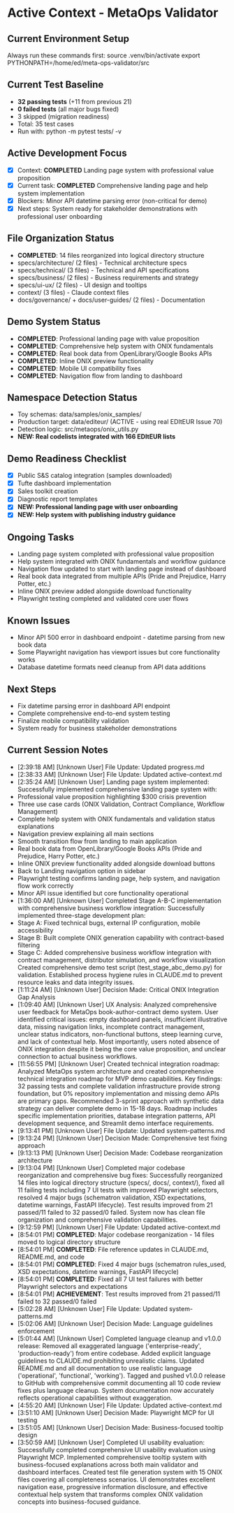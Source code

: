 # Active Context - MetaOps Validator

## Current Environment Setup
Always run these commands first:
source .venv/bin/activate
export PYTHONPATH=/home/ed/meta-ops-validator/src

## Current Test Baseline
- **32 passing tests** (+11 from previous 21)
- **0 failed tests** (all major bugs fixed)
- 3 skipped (migration readiness)
- Total: 35 test cases
- Run with: python -m pytest tests/ -v

## Active Development Focus
- [x] Context: **COMPLETED** Landing page system with professional value proposition
- [x] Current task: **COMPLETED** Comprehensive landing page and help system implementation  
- [x] Blockers: Minor API datetime parsing error (non-critical for demo)
- [x] Next steps: System ready for stakeholder demonstrations with professional user onboarding

## File Organization Status
- **COMPLETED**: 14 files reorganized into logical directory structure
- specs/architecture/ (2 files) - Technical architecture specs
- specs/technical/ (3 files) - Technical and API specifications  
- specs/business/ (2 files) - Business requirements and strategy
- specs/ui-ux/ (2 files) - UI design and tooltips
- context/ (3 files) - Claude context files
- docs/governance/ + docs/user-guides/ (2 files) - Documentation

## Demo System Status
- **COMPLETED**: Professional landing page with value proposition
- **COMPLETED**: Comprehensive help system with ONIX fundamentals
- **COMPLETED**: Real book data from OpenLibrary/Google Books APIs
- **COMPLETED**: Inline ONIX preview functionality
- **COMPLETED**: Mobile UI compatibility fixes
- **COMPLETED**: Navigation flow from landing to dashboard

## Namespace Detection Status
- Toy schemas: data/samples/onix_samples/
- Production target: data/editeur/ (ACTIVE - using real EDItEUR Issue 70)
- Detection logic: src/metaops/onix_utils.py
- **NEW: Real codelists integrated with 166 EDItEUR lists**

## Demo Readiness Checklist
- [x] Public S&S catalog integration (samples downloaded)
- [x] Tufte dashboard implementation
- [x] Sales toolkit creation
- [x] Diagnostic report templates
- [x] **NEW: Professional landing page with user onboarding**
- [x] **NEW: Help system with publishing industry guidance**

## Ongoing Tasks

- Landing page system completed with professional value proposition
- Help system integrated with ONIX fundamentals and workflow guidance  
- Navigation flow updated to start with landing page instead of dashboard
- Real book data integrated from multiple APIs (Pride and Prejudice, Harry Potter, etc.)
- Inline ONIX preview added alongside download functionality
- Playwright testing completed and validated core user flows

## Known Issues

- Minor API 500 error in dashboard endpoint - datetime parsing from new book data
- Some Playwright navigation has viewport issues but core functionality works
- Database datetime formats need cleanup from API data additions

## Next Steps

- Fix datetime parsing error in dashboard API endpoint
- Complete comprehensive end-to-end system testing
- Finalize mobile compatibility validation
- System ready for business stakeholder demonstrations

## Current Session Notes

- [2:39:18 AM] [Unknown User] File Update: Updated progress.md
- [2:38:33 AM] [Unknown User] File Update: Updated active-context.md
- [2:35:24 AM] [Unknown User] Landing page system implemented: Successfully implemented comprehensive landing page system with:
- Professional value proposition highlighting $300 crisis prevention 
- Three use case cards (ONIX Validation, Contract Compliance, Workflow Management)
- Complete help system with ONIX fundamentals and validation status explanations
- Navigation preview explaining all main sections
- Smooth transition flow from landing to main application
- Real book data from OpenLibrary/Google Books APIs (Pride and Prejudice, Harry Potter, etc.)
- Inline ONIX preview functionality added alongside download buttons
- Back to Landing navigation option in sidebar
- Playwright testing confirms landing page, help system, and navigation flow work correctly
- Minor API issue identified but core functionality operational
- [1:36:00 AM] [Unknown User] Completed Stage A-B-C implementation with comprehensive business workflow integration: Successfully implemented three-stage development plan:
- Stage A: Fixed technical bugs, external IP configuration, mobile accessibility
- Stage B: Built complete ONIX generation capability with contract-based filtering
- Stage C: Added comprehensive business workflow integration with contract management, distributor simulation, and workflow visualization
Created comprehensive demo test script (test_stage_abc_demo.py) for validation.
Established process hygiene rules in CLAUDE.md to prevent resource leaks and data integrity issues.
- [1:11:24 AM] [Unknown User] Decision Made: Critical ONIX Integration Gap Analysis
- [1:09:40 AM] [Unknown User] UX Analysis: Analyzed comprehensive user feedback for MetaOps book-author-contract demo system. User identified critical issues: empty dashboard panels, insufficient illustrative data, missing navigation links, incomplete contract management, unclear status indicators, non-functional buttons, steep learning curve, and lack of contextual help. Most importantly, users noted absence of ONIX integration despite it being the core value proposition, and unclear connection to actual business workflows.
- [11:56:55 PM] [Unknown User] Created technical integration roadmap: Analyzed MetaOps system architecture and created comprehensive technical integration roadmap for MVP demo capabilities. Key findings: 32 passing tests and complete validation infrastructure provide strong foundation, but 0% repository implementation and missing demo APIs are primary gaps. Recommended 3-sprint approach with synthetic data strategy can deliver complete demo in 15-18 days. Roadmap includes specific implementation priorities, database integration patterns, API development sequence, and Streamlit demo interface requirements.
- [9:13:41 PM] [Unknown User] File Update: Updated system-patterns.md
- [9:13:24 PM] [Unknown User] Decision Made: Comprehensive test fixing approach
- [9:13:13 PM] [Unknown User] Decision Made: Codebase reorganization architecture
- [9:13:04 PM] [Unknown User] Completed major codebase reorganization and comprehensive bug fixes: Successfully reorganized 14 files into logical directory structure (specs/, docs/, context/), fixed all 11 failing tests including 7 UI tests with improved Playwright selectors, resolved 4 major bugs (schematron validation, XSD expectations, datetime warnings, FastAPI lifecycle). Test results improved from 21 passed/11 failed to 32 passed/0 failed. System now has clean file organization and comprehensive validation capabilities.
- [9:12:59 PM] [Unknown User] File Update: Updated active-context.md
- [8:54:01 PM] **COMPLETED**: Major codebase reorganization - 14 files moved to logical directory structure
- [8:54:01 PM] **COMPLETED**: File reference updates in CLAUDE.md, README.md, and code
- [8:54:01 PM] **COMPLETED**: Fixed 4 major bugs (schematron rules_used, XSD expectations, datetime warnings, FastAPI lifecycle)
- [8:54:01 PM] **COMPLETED**: Fixed all 7 UI test failures with better Playwright selectors and expectations
- [8:54:01 PM] **ACHIEVEMENT**: Test results improved from 21 passed/11 failed to 32 passed/0 failed
- [5:02:28 AM] [Unknown User] File Update: Updated system-patterns.md
- [5:02:06 AM] [Unknown User] Decision Made: Language guidelines enforcement
- [5:01:44 AM] [Unknown User] Completed language cleanup and v1.0.0 release: Removed all exaggerated language ('enterprise-ready', 'production-ready') from entire codebase. Added explicit language guidelines to CLAUDE.md prohibiting unrealistic claims. Updated README.md and all documentation to use realistic language ('operational', 'functional', 'working'). Tagged and pushed v1.0.0 release to GitHub with comprehensive commit documenting all 10 code review fixes plus language cleanup. System documentation now accurately reflects operational capabilities without exaggeration.
- [4:55:20 AM] [Unknown User] File Update: Updated active-context.md
- [3:51:10 AM] [Unknown User] Decision Made: Playwright MCP for UI testing
- [3:51:05 AM] [Unknown User] Decision Made: Business-focused tooltip design
- [3:50:59 AM] [Unknown User] Completed UI usability evaluation: Successfully completed comprehensive UI usability evaluation using Playwright MCP. Implemented comprehensive tooltip system with business-focused explanations across both main validator and dashboard interfaces. Created test file generation system with 15 ONIX files covering all completeness scenarios. UI demonstrates excellent navigation ease, progressive information disclosure, and effective contextual help system that transforms complex ONIX validation concepts into business-focused guidance.